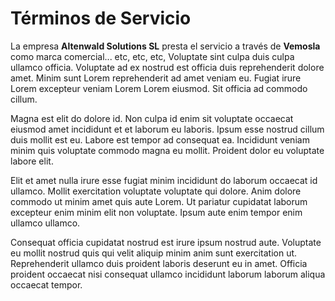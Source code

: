 # Términos de Servicio

La empresa **Altenwald Solutions SL** presta el servicio a través de **Vemosla** como marca comercial... etc, etc, etc, Voluptate sint culpa duis culpa ullamco officia. Voluptate ad ex nostrud est officia duis reprehenderit dolore amet. Minim sunt Lorem reprehenderit ad amet veniam eu. Fugiat irure Lorem excepteur veniam Lorem Lorem eiusmod. Sit officia ad commodo cillum.

Magna est elit do dolore id. Non culpa id enim sit voluptate occaecat eiusmod amet incididunt et et laborum eu laboris. Ipsum esse nostrud cillum duis mollit est eu. Labore est tempor ad consequat ea. Incididunt veniam minim quis voluptate commodo magna eu mollit. Proident dolor eu voluptate labore elit.

Elit et amet nulla irure esse fugiat minim incididunt do laborum occaecat id ullamco. Mollit exercitation voluptate voluptate qui dolore. Anim dolore commodo ut minim amet quis aute Lorem. Ut pariatur cupidatat laborum excepteur enim minim elit non voluptate. Ipsum aute enim tempor enim ullamco ullamco.

Consequat officia cupidatat nostrud est irure ipsum nostrud aute. Voluptate eu mollit nostrud quis qui velit aliquip minim anim sunt exercitation ut. Reprehenderit ullamco duis proident laboris deserunt eu in amet. Officia proident occaecat nisi consequat ullamco incididunt laborum laborum aliqua occaecat tempor.
